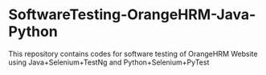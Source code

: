 # SoftwareTesting-OrangeHRM-Java-Python
This repository contains codes for software testing of OrangeHRM Website using Java+Selenium+TestNg and Python+Selenium+PyTest
